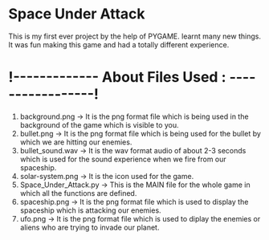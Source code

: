 # Space Under Attack
This is my first ever project by the help of PYGAME. learnt many new things.
It was fun making this game and had a totally different experience.

# !------------- About Files Used : -----------------!

1. background.png -> It is the png format file which is being used in the background of the game which is visible to you.
2. bullet.png -> It is the png format file which is being used for the bullet by which we are hitting our enemies.
3. bullet_sound.wav -> It is the wav format audio of about 2-3 seconds which is used for the sound experience when we fire from our spaceship.
4. solar-system.png -> It is the icon used for the game.
5. Space_Under_Attack.py -> This is the MAIN file for the whole game in which all the functions are defined.
6. spaceship.png -> It is the png format file which is used to display the spaceship which is attacking our enemies.
7. ufo.png -> It is the png format file which is used to diplay the enemies or aliens who are trying to invade our planet.
